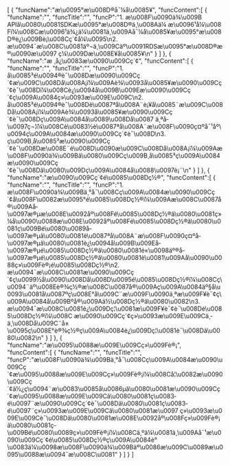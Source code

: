 [
	{
		"funcName":"æ\u0095°æ\u008D®å¯¼å\u0085¥",
		"funcContent":[
			{
				"funcName":"",
				"funcTitle":"",
				"funcP":"1. æ\u008F\u0090ä¾\u009B APIã\u0080\u0081SDKæ\u0095°æ\u008D®ä¸\u008Aä¼ æ\u0096¹å¼\u008Fï¼\u008Cæ\u0096¹ä¾¿ä¼\u0081ä¸\u009Aå¯¼å\u0085¥æ\u0095°æ\u008D®è¿\u009Bè¡\u008Cç´¢å¼\u0095\n2. æ\u0094¯æ\u008C\u0081äº¬ä¸\u009Cäº\u0091RDSæ\u0095°æ\u008D®æº\u0090æ\u0097 ç¼\u009Dæ\u008E¥å\u0085¥\n"
			}
		]
	},
	{
		"funcName":"æ ¸å¿\u0083æ\u0090\u009Cç´¢",
		"funcContent":[
			{
				"funcName":"",
				"funcTitle":"",
				"funcP":"1. å\u0085³é\u0094®è¯\u008Dæ\u0090\u009Cç´¢æ\u009C\u008Då\u008A¡ï¼\u009Aè¾\u0093å\u0085¥æ\u0090\u009Cç´¢è¯\u008Dï¼\u008Cè¿\u0094å\u009B\u009Eæ\u0090\u009Cç´¢ç\u009A\u0084ç»\u0093æ\u009E\u009C\n2. å\u0085³é\u0094®è¯\u008Dè\u0087ªå\u008A¨è¡¥å\u0085¨æ\u009C\u008Då\u008A¡ï¼\u009Aè¾\u0093å\u0085¥æ\u0090\u009Cç´¢è¯\u008Dç\u009A\u0084å\u0089\u008Då\u0087 ä¸ªå­\u0097ç¬¦ï¼\u008Cè\u0083½è\u0087ªå\u008A¨æ\u008F\u0090ç¤ºå¯¹åº\u0094ç\u009A\u0084æ\u0090\u009Cç´¢è¯\u008D\n3. ç\u009B¸å\u0085³æ\u0090\u009Cç´¢è¯\u008Dæ\u008E¨è\u008D\u0090æ\u009C\u008Då\u008A¡ï¼\u009Aæ\u008F\u0090ä¾\u009Bâ\u0080\u009Cç\u009B¸å\u0085³ç\u009A\u0084æ\u0090\u009Cç´¢è¯\u008Dâ\u0080\u009Dç\u009A\u0084å\u0088\u0097è¡¨\n"
			}
		]
	},
	{
		"funcName":"æ\u0090\u009Cç´¢é\u0085\u008Dç½®",
		"funcContent":[
			{
				"funcName":"",
				"funcTitle":"",
				"funcP":"1. æ\u008F\u0090ä¾\u009Bä¸°å¯\u008Cç\u009A\u0084æ\u0090\u009Cç´¢å\u008F\u0082æ\u0095°é\u0085\u008Dç½®ï¼\u009Aæ\u008C\u0087å®\u009Aå­\u0097æ®µæ\u008E\u0092åº\u008Fé\u0085\u008Dç½®ã\u0080\u0081ç»¼å\u0090\u0088æ\u008E\u0092åº\u008Fé\u0085\u008Dç½®ã\u0080\u0081ç­\u009Bé\u0080\u0089å­\u0097æ®µã\u0080\u0081è\u0087ªå\u008A¨æ\u008F\u0090ç¤ºå­\u0097æ®µã\u0080\u0081è¿\u0094å\u009B\u009Eå­\u0097æ®µé\u0085\u008Dç½®ã\u0080\u0081é«\u0098äº®å­\u0097æ®µé\u0085\u008Dç½®ã\u0080\u0081è\u0081\u009Aå\u0090\u0088ç»\u009Fè®¡é\u0085\u008Dç½®\n2. æ\u0094¯æ\u008C\u0081æ\u0090\u009Cç´¢ç\u0099½å\u0090\u008Då\u008D\u0095é\u0085\u008Dç½®ï¼\u008Cç\u0094¨äº\u008Eè®¾ç½®æ\u008C\u0087å®\u009Aç\u009A\u0084äº§å\u0093\u0081å\u0087ºç\u008E°å\u009C¨æ\u009F\u0090ä¸ªæ\u009F¥è¯¢ç\u009A\u0084å\u009Bºå®\u009Aä½\u008Dç½®ã\u0080\u0082\n3. æ\u0094¯æ\u008C\u0081è¿\u009Dç¦\u0081æ\u009F¥è¯¢è¯\u008Dé\u0085\u008Dç½®ï¼\u008C æ\u0090\u009Cç´¢ç»\u0093æ\u009E\u009Cä¸­ä¸\u008Då\u009C¨å±\u0095ç\u008E°è®¾ç½®ç\u009A\u0084è¿\u009Dç¦\u0081è¯\u008Dã\u0080\u0082\n"
			}
		]
	},
	{
		"funcName":"æ\u0095\u0088æ\u009E\u009Cç»\u009Fè®¡",
		"funcContent":[
			{
				"funcName":"",
				"funcTitle":"",
				"funcP":"æ\u008F\u0090ä¾\u009Bä¸°å¯\u008Cç\u009A\u0084æ\u0090\u009Cç´¢æ\u0095\u0088æ\u009E\u009Cç»\u009Fè®¡ï¼\u008Cå¦\u0082æ\u0090\u009Cç´¢ä½¿ç\u0094¨æ\u0083\u0085å\u0086µã\u0080\u0081æ\u0090\u009Cç´¢æ\u0095\u0088æ\u009E\u009Cã\u0080\u0081ç\u0083­é\u0097¨æ\u0090\u009Cç´¢è¯\u008Dã\u0080\u0081ç\u0083­é\u0097¨ç»\u0093æ\u009E\u009Cã\u0080\u0081æ\u0097 ç»\u0093æ\u009E\u009Cè¯\u008Dã\u0080\u0081æ\u008E\u0092åº\u008Fç»\u009Fè®¡ã\u0080\u0081ç­\u009Bé\u0080\u0089ç»\u009Fè®¡ï¼\u008Cä¸ºä¼\u0081ä¸\u009Aå¯¹æ\u0090\u009Cç´¢é\u0085\u008Dç½®ç\u009A\u0084è°\u0083ä¼\u0098æ\u008F\u0090ä¾\u009Bäº\u0086æ\u009C\u0089æ\u0095\u0088æ\u0094¯æ\u008C\u0081"
			}
		]
	}
]